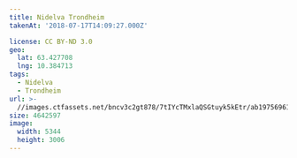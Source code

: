 ```yaml
---
title: Nidelva Trondheim
takenAt: '2018-07-17T14:09:27.000Z'

license: CC BY-ND 3.0
geo:
  lat: 63.427708
  lng: 10.384713
tags:
  - Nidelva
  - Trondheim
url: >-
  //images.ctfassets.net/bncv3c2gt878/7tIYcTMxlaQSGtuyk5kEtr/ab19756961f12da2ce5a57cb857f2c34/nidelva-trondheim_28923056737_o
size: 4642597
image:
  width: 5344
  height: 3006
---
```

